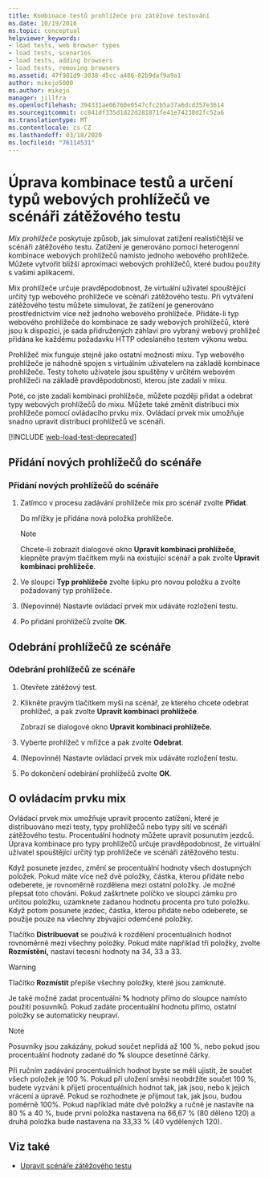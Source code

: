 ```yaml
---
title: Kombinace testů prohlížeče pro zátěžové testování
ms.date: 10/19/2016
ms.topic: conceptual
helpviewer_keywords:
- load tests, web browser types
- load tests, scenarios
- load tests, adding browsers
- load tests, removing browsers
ms.assetid: 47f981d9-3038-45cc-a486-82b9daf9a9a1
author: mikejo5000
ms.author: mikejo
manager: jillfra
ms.openlocfilehash: 394331ae06760e0547cfc2b5a37a6dcd357e3614
ms.sourcegitcommit: cc841df335d1d22d281871fe41e74238d2fc52a6
ms.translationtype: MT
ms.contentlocale: cs-CZ
ms.lasthandoff: 03/18/2020
ms.locfileid: "76114531"
---
```

# <a name="edit-the-test-mix-to-specify-which-web-browsers-types-in-a-load-test-scenario"></a>Úprava kombinace testů a určení typů webových prohlížečů ve scénáři zátěžového testu

*Mix prohlížeče* poskytuje způsob, jak simulovat zatížení realističtější ve scénáři zátěžového testu. Zatížení je generováno pomocí heterogenní kombinace webových prohlížečů namísto jednoho webového prohlížeče. Můžete vytvořit bližší aproximaci webových prohlížečů, které budou použity s vašimi aplikacemi.

Mix prohlížeče určuje pravděpodobnost, že virtuální uživatel spouštějící určitý typ webového prohlížeče ve scénáři zátěžového testu. Při vytváření zátěžového testu můžete simulovat, že zatížení je generováno prostřednictvím více než jednoho webového prohlížeče. Přidáte-li typ webového prohlížeče do kombinace ze sady webových prohlížečů, které jsou k dispozici, je sada přidružených záhlaví pro vybraný webový prohlížeč přidána ke každému požadavku HTTP odeslaného testem výkonu webu.

Prohlížeč mix funguje stejně jako ostatní možnosti mixu. Typ webového prohlížeče je náhodně spojen s virtuálním uživatelem na základě kombinace prohlížeče. Testy tohoto uživatele jsou spuštěny v určitém webovém prohlížeči na základě pravděpodobnosti, kterou jste zadali v mixu.

Poté, co jste zadali kombinaci prohlížeče, můžete později přidat a odebrat typy webových prohlížečů do mixu. Můžete také změnit distribuci mix prohlížeče pomocí ovládacího prvku mix. Ovládací prvek mix umožňuje snadno upravit distribuci prohlížečů ve scénáři.

[!INCLUDE [web-load-test-deprecated](includes/web-load-test-deprecated.md)]

## <a name="add-new-browsers-to-a-scenario"></a>Přidání nových prohlížečů do scénáře

### <a name="to-add-new-browsers-to-a-scenario"></a>Přidání nových prohlížečů do scénáře

1. Zatímco v procesu zadávání prohlížeče mix pro scénář zvolte **Přidat**.

     Do mřížky je přidána nová položka prohlížeče.

    > [!NOTE]
    > Chcete-li zobrazit dialogové okno **Upravit kombinaci prohlížeče,** klepněte pravým tlačítkem myši na existující scénář a pak zvolte **Upravit kombinaci prohlížeče**.

2. Ve sloupci **Typ prohlížeče** zvolte šipku pro novou položku a zvolte požadovaný typ prohlížeče.

3. (Nepovinné) Nastavte ovládací prvek mix udáváte rozložení testu.

4. Po přidání prohlížečů zvolte **OK**.

## <a name="remove-browsers-from-a-scenario"></a>Odebrání prohlížečů ze scénáře

### <a name="to-remove-browsers-from-a-scenario"></a>Odebrání prohlížečů ze scénáře

1. Otevřete zátěžový test.

2. Klikněte pravým tlačítkem myši na scénář, ze kterého chcete odebrat prohlížeč, a pak zvolte **Upravit kombinaci prohlížeče**.

     Zobrazí se dialogové okno **Upravit kombinaci prohlížeče.**

3. Vyberte prohlížeč v mřížce a pak zvolte **Odebrat**.

4. (Nepovinné) Nastavte ovládací prvek mix udáváte rozložení testu.

5. Po dokončení odebírání prohlížečů zvolte **OK**.

## <a name="about-the-mix-control"></a>O ovládacím prvku mix

Ovládací prvek mix umožňuje upravit procento zatížení, které je distribuováno mezi testy, typy prohlížečů nebo typy sítí ve scénáři zátěžového testu. Procentuální hodnoty můžete upravit posunutím jezdců. Úprava kombinace pro typy prohlížečů určuje pravděpodobnost, že virtuální uživatel spouštějící určitý typ prohlížeče ve scénáři zátěžového testu.

Když posunete jezdec, změní se procentuální hodnoty všech dostupných položek. Pokud máte více než dvě položky, částka, kterou přidáte nebo odeberete, je rovnoměrně rozdělena mezi ostatní položky. Je možné přepsat toto chování. Pokud zaškrtnete políčko ve sloupci zámku pro určitou položku, uzamknete zadanou hodnotu procenta pro tuto položku. Když potom posunete jezdec, částka, kterou přidáte nebo odeberete, se použije pouze na všechny zbývající odemčené položky.

Tlačítko **Distribuovat** se používá k rozdělení procentuálních hodnot rovnoměrně mezi všechny položky. Pokud máte například tři položky, zvolte **Rozmístění,** nastaví tecesní hodnoty na 34, 33 a 33.

> [!WARNING]
> Tlačítko **Rozmístit** přepíše všechny položky, které jsou zamknuté.

Je také možné zadat procentuální **%** hodnoty přímo do sloupce namísto použití posuvníků. Pokud zadáte procentuální hodnotu přímo, ostatní položky se automaticky neupraví.

> [!NOTE]
> Posuvníky jsou zakázány, pokud součet nepřidá až 100 %, nebo pokud jsou procentuální hodnoty zadané do **%** sloupce desetinné čárky.

Při ručním zadávání procentuálních hodnot byste se měli ujistit, že součet všech položek je 100 %. Pokud při uložení směsi neobdržíte součet 100 %, budete vyzváni k přijetí procentuálních hodnot tak, jak jsou, nebo k jejich vrácení a úpravě. Pokud se rozhodnete je přijmout tak, jak jsou, budou poměrně 100%.  Pokud například máte dvě položky a ručně je nastavíte na 80 % a 40 %, bude první položka nastavena na 66,67 % (80 děleno 120) a druhá položka bude nastavena na 33,33 % (40 vydělených 120).

## <a name="see-also"></a>Viz také

- [Upravit scénáře zátěžového testu](../test/edit-load-test-scenarios.md)
